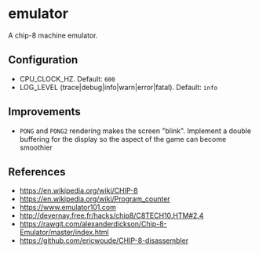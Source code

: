 # emulator

A chip-8 machine emulator.

## Configuration

- CPU_CLOCK_HZ. Default: `600`
- LOG_LEVEL (trace|debug|info|warn|error|fatal). Default: `info`

## Improvements

- `PONG` and `PONG2` rendering makes the screen "blink". Implement a double buffering for the display
  so the aspect of the game can become smoothier

## References

- https://en.wikipedia.org/wiki/CHIP-8
- https://en.wikipedia.org/wiki/Program_counter
- https://www.emulator101.com
- http://devernay.free.fr/hacks/chip8/C8TECH10.HTM#2.4
- https://rawgit.com/alexanderdickson/Chip-8-Emulator/master/index.html
- https://github.com/ericwoude/CHIP-8-disassembler

